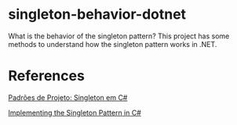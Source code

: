 # singleton-behavior-dotnet

What is the behavior of the singleton pattern? This project has some methods to understand how the singleton pattern works in .NET.



# References

[Padrões de Projeto: Singleton em C#](https://refactoring.guru/pt-br/design-patterns/singleton/csharp/example#example-2)

[Implementing the Singleton Pattern in C#](https://csharpindepth.com/Articles/Singleton)
